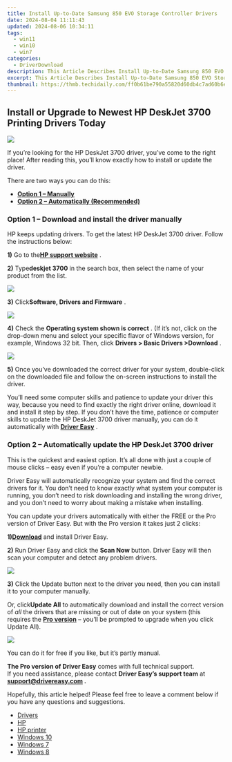 ```yaml
---
title: Install Up-to-Date Samsung 850 EVO Storage Controller Drivers
date: 2024-08-04 11:11:43
updated: 2024-08-06 10:34:11
tags:
  - win11
  - win10
  - win7
categories:
  - DriverDownload
description: This Article Describes Install Up-to-Date Samsung 850 EVO Storage Controller Drivers
excerpt: This Article Describes Install Up-to-Date Samsung 850 EVO Storage Controller Drivers
thumbnail: https://thmb.techidaily.com/ff0b61be790a55820d60db4c7ad60b6e5b6b95574b036e27c98e637af2bd24e8.jpg
---
```


## Install or Upgrade to Newest HP DeskJet 3700 Printing Drivers Today

![](https://images.drivereasy.com/wp-content/uploads/2019/10/2019-10-31_11-39-38-1.jpg)

 If you’re looking for the HP DeskJet 3700 driver, you’ve come to the right place! After reading this, you’ll know exactly how to install or update the driver.

There are two ways you can do this:

* **[Option 1 – Manually](https://tools.techidaily.com/drivereasy/download/)**
* **[Option 2 – Automatically (Recommended)](https://www.drivereasy.com/knowledge/solved-hp-deskjet-3700-driver-issues-quickly-easily/#b)**

### Option 1 – Download and install the driver manually

 HP keeps updating drivers. To get the latest HP DeskJet 3700 driver. Follow the instructions below:

**1)** Go to the[**HP support website**](https://support.hp.com/us-en) .

**2)** Type**deskjet 3700** in the search box, then select the name of your product from the list.

![](https://images.drivereasy.com/wp-content/uploads/2020/08/deskjet-3700-.jpg)

**3)** Click**Software, Drivers and Firmware** .

![](https://images.drivereasy.com/wp-content/uploads/2020/08/deskjet-3700-driver.jpg)

**4)** Check the **Operating system shown is correct** . (If it’s not, click on the drop-down menu and select your specific flavor of Windows version, for example, Windows 32 bit. Then, click **Drivers > Basic Drivers >Download** .

![](https://images.drivereasy.com/wp-content/uploads/2020/08/deskjet-3700-driver-2.jpg)

**5)** Once you’ve downloaded the correct driver for your system, double-click on the downloaded file and follow the on-screen instructions to install the driver.

 You’ll need some computer skills and patience to update your driver this way, because you need to find exactly the right driver online, download it and install it step by step. If you don’t have the time, patience or computer skills to update the HP DeskJet 3700 driver manually, you can do it automatically with **[Driver Easy](https://tools.techidaily.com/drivereasy/download/)**  .

### Option 2 – Automatically update the HP DeskJet 3700 driver

 This is the quickest and easiest option. It’s all done with just a couple of mouse clicks – easy even if you’re a computer newbie.

 Driver Easy will automatically recognize your system and find the correct drivers for it. You don’t need to know exactly what system your computer is running, you don’t need to risk downloading and installing the wrong driver, and you don’t need to worry about making a mistake when installing.

 You can update your drivers automatically with either the FREE or the Pro version of Driver Easy. But with the Pro version it takes just 2 clicks:

 **1)[Download](https://tools.techidaily.com/drivereasy/download/)**  and install Driver Easy.

**2)** Run Driver Easy and click the **Scan Now** button. Driver Easy will then scan your computer and detect any problem drivers.

![](https://images.drivereasy.com/wp-content/uploads/2019/10/2019-10-31_11-39-25.jpg)

**3)**  Click the Update button next to the driver you need, then you can install it to your computer manually.

 Or, click**Update All** to automatically download and install the correct version of _all_  the drivers that are missing or out of date on your system (this requires the **[Pro version](https://tools.techidaily.com/drivereasy/download/)**  – you’ll be prompted to upgrade when you click Update All).

![](https://images.drivereasy.com/wp-content/uploads/2019/10/2019-10-31_11-39-34.jpg)

 You can do it for free if you like, but it’s partly manual.

**The Pro version of Driver Easy** comes with full technical support.  
 If you need assistance, please contact **Driver Easy’s support team** at **[support@drivereasy.com](https://tools.techidaily.com/drivereasy/download/) .**

 Hopefully, this article helped! Please feel free to leave a comment below if you have any questions and suggestions.

* [Drivers](https://tools.techidaily.com/drivereasy/download/)
* [HP](https://tools.techidaily.com/drivereasy/download/)
* [HP printer](https://tools.techidaily.com/drivereasy/download/)
* [Windows 10](https://tools.techidaily.com/drivereasy/download/)
* [Windows 7](https://tools.techidaily.com/drivereasy/download/)
* [Windows 8](https://tools.techidaily.com/drivereasy/download/)

<ins class="adsbygoogle"
     style="display:block"
     data-ad-format="autorelaxed"
     data-ad-client="ca-pub-7571918770474297"
     data-ad-slot="1223367746"></ins>



<ins class="adsbygoogle"
     style="display:block"
     data-ad-client="ca-pub-7571918770474297"
     data-ad-slot="8358498916"
     data-ad-format="auto"
     data-full-width-responsive="true"></ins>
